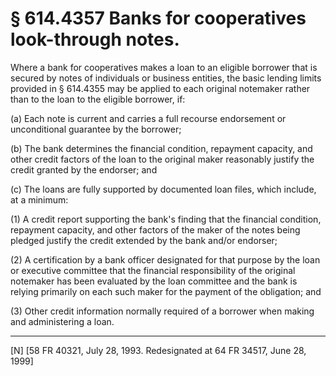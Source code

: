 # § 614.4357   Banks for cooperatives look-through notes.

Where a bank for cooperatives makes a loan to an eligible borrower that is secured by notes of individuals or business entities, the basic lending limits provided in § 614.4355 may be applied to each original notemaker rather than to the loan to the eligible borrower, if: 


(a) Each note is current and carries a full recourse endorsement or unconditional guarantee by the borrower; 


(b) The bank determines the financial condition, repayment capacity, and other credit factors of the loan to the original maker reasonably justify the credit granted by the endorser; and 


(c) The loans are fully supported by documented loan files, which include, at a minimum: 


(1) A credit report supporting the bank's finding that the financial condition, repayment capacity, and other factors of the maker of the notes being pledged justify the credit extended by the bank and/or endorser; 


(2) A certification by a bank officer designated for that purpose by the loan or executive committee that the financial responsibility of the original notemaker has been evaluated by the loan committee and the bank is relying primarily on each such maker for the payment of the obligation; and 


(3) Other credit information normally required of a borrower when making and administering a loan. 



---

[N] [58 FR 40321, July 28, 1993. Redesignated at 64 FR 34517, June 28, 1999]




